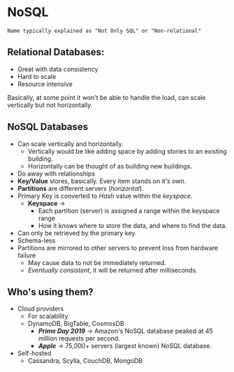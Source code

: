 # NoSQL

    Name typically explained as "Not Only SQL" or "Non-relational"

## Relational Databases:
- Great with data consistency
- Hard to scale
- Resource intensive

Basically, at some point it won't be able to handle the load, can scale vertically but not horizontally.

## NoSQL Databases
- Can scale vertically and horizontally.
    - Vertically would be like adding space by adding stories to an existing building.
    - Horizontally can be thought of as building new buildings.
- Do away with relationships
- **Key/Value** stores, basically. Every item stands on it's own.
- **Partitions** are different servers (*horizontal*).
- Primary Key is converted to *Hash* value within the *keyspace*.
    - **Keyspace** ->  
        - Each partition (server) is assigned a range within the keyspace range 
        - How it knows where to store the data, and where to find the data.
- Can only be retrieved by the primary key.
- Schema-less
- Partitions are mirrored to other servers to prevent loss from hardware failure
    - May cause data to not be immediately returned.
    - *Eventually consistent*, it will be returned after milliseconds.

## Who's using them?

- Cloud providers
    - For scalability
    - DynamoDB, BigTable, CosmosDB
        - ***Prime Day 2019*** -> Amazon's NoSQL database peaked at 45 million requests per second.
        - ***Apple*** -> 75,000+ servers (largest known) NoSQL database.
- Self-hosted
    - Cassandra, Scylla, CouchDB, MongoDB

